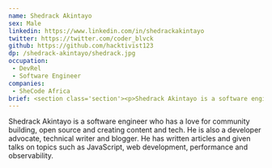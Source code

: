 ```yaml
---
name: Shedrack Akintayo
sex: Male
linkedin: https://www.linkedin.com/in/shedrackakintayo
twitter: https://twitter.com/coder_blvck
github: https://github.com/hacktivist123
dp: /shedrack-akintayo/shedrack.jpg
occupation:
 - DevRel
 - Software Engineer
companies:
 - SheCode Africa
brief: <section class='section'><p>Shedrack Akintayo is a software engineer who has a love for community building, open source and creating content and tech.</p></section>
---
```


Shedrack Akintayo is a software engineer who has a love for community building, open source and creating content and tech. He is also a developer advocate, technical writer and blogger. He has written articles and given talks on topics such as JavaScript, web development, performance and observability.
